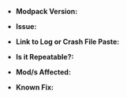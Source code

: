 - **Modpack Version:**

- **Issue:**

- **Link to Log or Crash File Paste:**

- **Is it Repeatable?:**

- **Mod/s Affected:**

- **Known Fix:**
